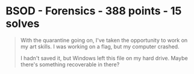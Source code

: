# BSOD - Forensics - 388 points - 15 solves
> With the quarantine going on, I've taken the opportunity to work on
> my art skills. I was working on a flag, but my computer crashed.
> 
> I hadn't saved it, but Windows left this file on my hard drive.
> Maybe there's something recoverable in there?
